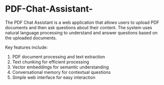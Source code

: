 # PDF-Chat-Assistant-
The PDF Chat Assistant is a web application that allows users to upload PDF documents and then ask questions about their content. The system uses natural language processing to understand and answer questions based on the uploaded documents. 

Key features include:

1. PDF document processing and text extraction
2. Text chunking for efficient processing
3. Vector embeddings for semantic understanding
4. Conversational memory for contextual questions
5. Simple web interface for easy interaction
